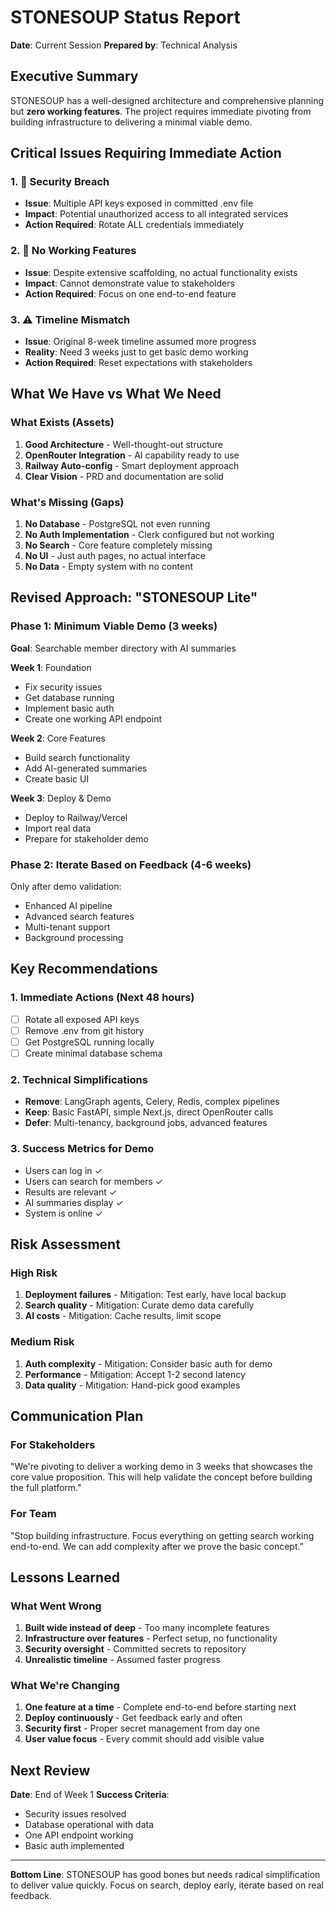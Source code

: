 # STONESOUP Status Report

**Date**: Current Session
**Prepared by**: Technical Analysis

## Executive Summary

STONESOUP has a well-designed architecture and comprehensive planning but **zero working features**. The project requires immediate pivoting from building infrastructure to delivering a minimal viable demo.

## Critical Issues Requiring Immediate Action

### 1. 🚨 Security Breach
- **Issue**: Multiple API keys exposed in committed .env file
- **Impact**: Potential unauthorized access to all integrated services
- **Action Required**: Rotate ALL credentials immediately

### 2. 🔴 No Working Features
- **Issue**: Despite extensive scaffolding, no actual functionality exists
- **Impact**: Cannot demonstrate value to stakeholders
- **Action Required**: Focus on one end-to-end feature

### 3. ⚠️ Timeline Mismatch
- **Issue**: Original 8-week timeline assumed more progress
- **Reality**: Need 3 weeks just to get basic demo working
- **Action Required**: Reset expectations with stakeholders

## What We Have vs What We Need

### What Exists (Assets)
1. **Good Architecture** - Well-thought-out structure
2. **OpenRouter Integration** - AI capability ready to use
3. **Railway Auto-config** - Smart deployment approach
4. **Clear Vision** - PRD and documentation are solid

### What's Missing (Gaps)
1. **No Database** - PostgreSQL not even running
2. **No Auth Implementation** - Clerk configured but not working
3. **No Search** - Core feature completely missing
4. **No UI** - Just auth pages, no actual interface
5. **No Data** - Empty system with no content

## Revised Approach: "STONESOUP Lite"

### Phase 1: Minimum Viable Demo (3 weeks)
**Goal**: Searchable member directory with AI summaries

**Week 1**: Foundation
- Fix security issues
- Get database running
- Implement basic auth
- Create one working API endpoint

**Week 2**: Core Features
- Build search functionality
- Add AI-generated summaries
- Create basic UI

**Week 3**: Deploy & Demo
- Deploy to Railway/Vercel
- Import real data
- Prepare for stakeholder demo

### Phase 2: Iterate Based on Feedback (4-6 weeks)
Only after demo validation:
- Enhanced AI pipeline
- Advanced search features
- Multi-tenant support
- Background processing

## Key Recommendations

### 1. Immediate Actions (Next 48 hours)
- [ ] Rotate all exposed API keys
- [ ] Remove .env from git history
- [ ] Get PostgreSQL running locally
- [ ] Create minimal database schema

### 2. Technical Simplifications
- **Remove**: LangGraph agents, Celery, Redis, complex pipelines
- **Keep**: Basic FastAPI, simple Next.js, direct OpenRouter calls
- **Defer**: Multi-tenancy, background jobs, advanced features

### 3. Success Metrics for Demo
- Users can log in ✓
- Users can search for members ✓
- Results are relevant ✓
- AI summaries display ✓
- System is online ✓

## Risk Assessment

### High Risk
1. **Deployment failures** - Mitigation: Test early, have local backup
2. **Search quality** - Mitigation: Curate demo data carefully
3. **AI costs** - Mitigation: Cache results, limit scope

### Medium Risk
1. **Auth complexity** - Mitigation: Consider basic auth for demo
2. **Performance** - Mitigation: Accept 1-2 second latency
3. **Data quality** - Mitigation: Hand-pick good examples

## Communication Plan

### For Stakeholders
"We're pivoting to deliver a working demo in 3 weeks that showcases the core value proposition. This will help validate the concept before building the full platform."

### For Team
"Stop building infrastructure. Focus everything on getting search working end-to-end. We can add complexity after we prove the basic concept."

## Lessons Learned

### What Went Wrong
1. **Built wide instead of deep** - Too many incomplete features
2. **Infrastructure over features** - Perfect setup, no functionality  
3. **Security oversight** - Committed secrets to repository
4. **Unrealistic timeline** - Assumed faster progress

### What We're Changing
1. **One feature at a time** - Complete end-to-end before starting next
2. **Deploy continuously** - Get feedback early and often
3. **Security first** - Proper secret management from day one
4. **User value focus** - Every commit should add visible value

## Next Review

**Date**: End of Week 1
**Success Criteria**:
- Security issues resolved
- Database operational with data
- One API endpoint working
- Basic auth implemented

---

**Bottom Line**: STONESOUP has good bones but needs radical simplification to deliver value quickly. Focus on search, deploy early, iterate based on real feedback.